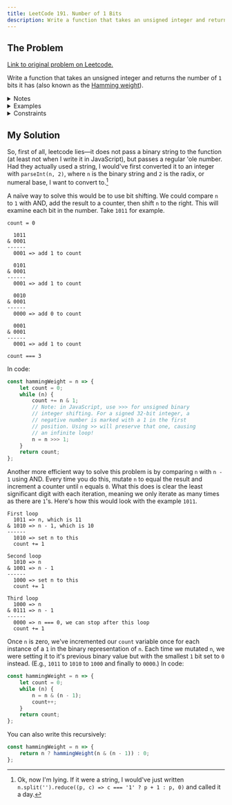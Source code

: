 ```yaml
---
title: LeetCode 191. Number of 1 Bits
description: Write a function that takes an unsigned integer and returns the number of '1' bits it has (also known as the Hamming weight).
---
```


## The Problem

[Link to original problem on Leetcode.](https://leetcode.com/problems/number-of-1-bits/)

Write a function that takes an unsigned integer and returns the number of `1` bits it has (also known as the [Hamming weight](http://en.wikipedia.org/wiki/Hamming_weight)).

<details>
<summary>Notes</summary>

- Note that in some languages, such as Java, there is no unsigned integer type. In this case, the input will be given as a signed integer type. It should not affect your implementation, as the integer's internal binary representation is the same, whether it is signed or unsigned.
- In Java, the compiler represents the signed integers using [2's complement notation](https://en.wikipedia.org/wiki/Two%27s_complement). Therefore, in Example 3, the input represents the signed integer. `-3`.
</details>

<details>
<summary>Examples</summary>

Example 1:

```
Input: n = 00000000000000000000000000001011
Output: 3
Explanation: The input binary string 00000000000000000000000000001011 has a total of three '1' bits.
```

Example 2:

```
Input: n = 00000000000000000000000010000000
Output: 1
Explanation: The input binary string 00000000000000000000000010000000 has a total of one '1' bit.
```

Example 3:

```
Input: n = 11111111111111111111111111111101
Output: 31
Explanation: The input binary string 11111111111111111111111111111101 has a total of thirty one '1' bits.
```

</details>

<details>
<summary>Constraints</summary>

- The input must be a **binary string** of length `32`.
</details>

## My Solution

So, first of all, leetcode lies—it does not pass a binary string to the function (at least not when I write it in JavaScript), but passes a regular 'ole number. Had they actually used a string, I would've first converted it to an integer with `parseInt(n, 2)`, where `n` is the binary string and `2` is the radix, or numeral base, I want to convert to.[^1]

A naïve way to solve this would be to use bit shifting. We could compare `n` to `1` with AND, add the result to a counter, then shift `n` to the right. This will examine each bit in the number. Take `1011` for example.

```
count = 0

  1011
& 0001
------
  0001 => add 1 to count

  0101
& 0001
------
  0001 => add 1 to count

  0010
& 0001
------
  0000 => add 0 to count

  0001
& 0001
------
  0001 => add 1 to count

count === 3
```

In code:

```javascript
const hammingWeight = n => {
	let count = 0;
	while (n) {
		count += n & 1;
		// Note: in JavaScript, use >>> for unsigned binary
		// integer shifting. For a signed 32-bit integer, a
		// negative number is marked with a 1 in the first
		// position. Using >> will preserve that one, causing
		// an infinite loop!
		n = n >>> 1;
	}
	return count;
};
```

Another more efficient way to solve this problem is by comparing `n` with `n - 1` using AND. Every time you do this, mutate `n` to equal the result and increment a counter until `n` equals `0`. What this does is clear the least significant digit with each iteration, meaning we only iterate as many times as there are `1`'s. Here's how this would look with the example `1011`.

```
First loop
  1011 => n, which is 11
& 1010 => n - 1, which is 10
------
  1010 => set n to this
  count += 1

Second loop
  1010 => n
& 1001 => n - 1
------
  1000 => set n to this
  count += 1

Third loop
  1000 => n
& 0111 => n - 1
------
  0000 => n === 0, we can stop after this loop
  count += 1
```

Once `n` is zero, we've incremented our `count` variable once for each instance of a `1` in the binary representation of `n`. Each time we mutated `n`, we were setting it to it's previous binary value but with the smallest `1` bit set to `0` instead. (E.g., `1011` to `1010` to `1000` and finally to `0000`.) In code:

```javascript
const hammingWeight = n => {
	let count = 0;
	while (n) {
		n = n & (n - 1);
		count++;
	}
	return count;
};
```

You can also write this recursively:

```javascript
const hammingWeight = n => {
	return n ? hammingWeight(n & (n - 1)) : 0;
};
```

[^1]: Ok, now I'm lying. If it were a string, I would've just written `n.split('').reduce((p, c) => c === '1' ? p + 1 : p, 0)` and called it a day.
